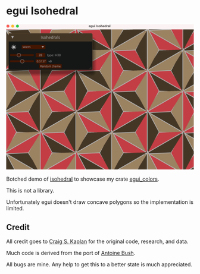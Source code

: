 # egui Isohedral

![example_image](media/egui_isohedral.png)

Botched demo of [isohedral](https://isohedral.ca/software/tactile/)
to showcase my crate [egui_colors](https://crates.io/crates/egui_colors).

This is not a library.

Unfortunately egui doesn't draw concave polygons so the implementation is limited. 

## Credit

All credit goes to [Craig S. Kaplan](https://isohedral.ca/about/) for the original code, research, and data.

Much code is derived from the port of [Antoine Bush](https://github.com/abusch/tactile-rs).

All bugs are mine. Any help to get this to a better state is much appreciated.

